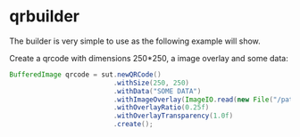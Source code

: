 qrbuilder
=========

The builder is very simple to use as the following example will show.

Create a qrcode with dimensions 250*250, a image overlay and some data:

```java
BufferedImage qrcode = sut.newQRCode()
                          .withSize(250, 250)
                          .withData("SOME DATA")
                          .withImageOverlay(ImageIO.read(new File("/path/to/overlay/overlay.png")))
                          .withOverlayRatio(0.25f)
                          .withOverlayTransparency(1.0f)
                          .create();
```
